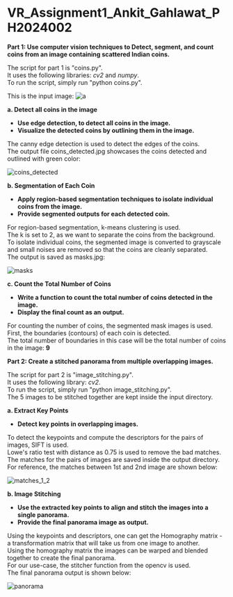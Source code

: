 # VR_Assignment1_Ankit_Gahlawat_PH2024002

**Part 1: Use computer vision techniques to Detect, segment, and count coins from an image containing scattered Indian coins.**

The script for part 1 is "coins.py". <br />
It uses the following libraries: _cv2_ and _numpy_. <br />
To run the script, simply run "python coins.py". <br />

This is the input image: ![a](https://github.com/user-attachments/assets/1d9b54ce-8149-45e7-b070-95fd6aaa9e07)

**a. Detect all coins in the image**
- **Use edge detection, to detect all coins in the image.**
- **Visualize the detected coins by outlining them in the image.**

The canny edge detection is used to detect the edges of the coins. <br />
The output file coins_detected.jpg showcases the coins detected and outlined with green color:

![coins_detected](https://github.com/user-attachments/assets/1364a8ac-869e-4371-b6b4-535650ba561d)

**b. Segmentation of Each Coin**
- **Apply region-based segmentation techniques to isolate individual coins from the image.**
- **Provide segmented outputs for each detected coin.**

For region-based segmentation, k-means clustering is used. <br />
The k is set to 2, as we want to separate the coins from the background. <br />
To isolate individual coins, the segmented image is converted to grayscale and small noises are removed so that the coins are cleanly separated. <br />
The output is saved as masks.jpg: 

![masks](https://github.com/user-attachments/assets/42e64cf6-20b2-4fe9-943f-422b7841956b)

**c. Count the Total Number of Coins**
- **Write a function to count the total number of coins detected in the image.**
- **Display the final count as an output.**

For counting the number of coins, the segmented mask images is used. <br />
First, the boundaries (contours) of each coin is detected. <br />
The total number of boundaries in this case will be the total number of coins in the image: **9**



**Part 2: Create a stitched panorama from multiple overlapping images.**

The script for part 2 is "image_stitching.py". <br />
It uses the following library: _cv2_. <br />
To run the script, simply run "python image_stitching.py". <br />
The 5 images to be stitched together are kept inside the input directory. <br />

**a. Extract Key Points**
- **Detect key points in overlapping images.**

To detect the keypoints and compute the descriptors for the pairs of images, SIFT is used. <br />
Lowe's ratio test with distance as 0.75 is used to remove the bad matches. <br />
The matches for the pairs of images are saved inside the output directory. For reference, the matches between 1st and 2nd image are shown below: 

![matches_1_2](https://github.com/user-attachments/assets/86a6611f-33c0-4127-86fe-c28cde2b898e)

**b. Image Stitching**
- **Use the extracted key points to align and stitch the images into a single panorama.**
- **Provide the final panorama image as output.**

Using the keypoints and descriptors, one can get the Homography matrix - a transformation matrix that will take us from one image to another. <br />
Using the homography matrix the images can be warped and blended together to create the final panorama. <br />
For our use-case, the stitcher function from the opencv is used. <br />
The final panorama output is shown below:

![panorama](https://github.com/user-attachments/assets/29aec466-f1a9-45a3-9669-cec6780baee5)





